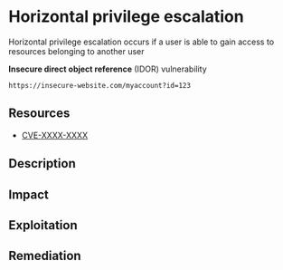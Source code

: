 # Horizontal privilege escalation

Horizontal privilege escalation occurs if a user is able to gain access to
resources belonging to another user

**Insecure direct object reference** (IDOR) vulnerability
```
https://insecure-website.com/myaccount?id=123
```

<!-- Resources {{{ -->
## Resources

- [CVE-XXXX-XXXX](https://www.example.com/)

<!-- }}} -->

<!-- Description {{{ -->
## Description



<!-- }}} -->

<!-- Impact {{{ -->
## Impact



<!-- }}} -->

<!-- Exploitation {{{ -->
## Exploitation



<!-- }}} -->

<!-- Remediation {{{ -->
## Remediation



<!-- }}} -->
